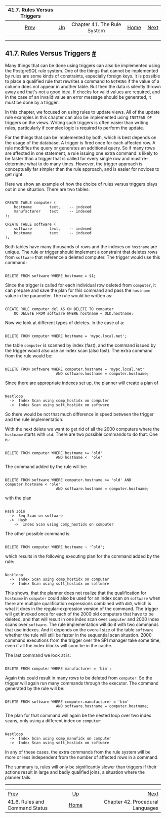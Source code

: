 

|                 41.7. Rules Versus Triggers                 |                                                |                             |                                                       |                                                         |
| :---------------------------------------------------------: | :--------------------------------------------- | :-------------------------: | ----------------------------------------------------: | ------------------------------------------------------: |
| [Prev](rules-status.html "41.6. Rules and Command Status")  | [Up](rules.html "Chapter 41. The Rule System") | Chapter 41. The Rule System | [Home](index.html "PostgreSQL 17devel Documentation") |  [Next](xplang.html "Chapter 42. Procedural Languages") |

***

## 41.7. Rules Versus Triggers [#](#RULES-TRIGGERS)

Many things that can be done using triggers can also be implemented using the PostgreSQL rule system. One of the things that cannot be implemented by rules are some kinds of constraints, especially foreign keys. It is possible to place a qualified rule that rewrites a command to `NOTHING` if the value of a column does not appear in another table. But then the data is silently thrown away and that's not a good idea. If checks for valid values are required, and in the case of an invalid value an error message should be generated, it must be done by a trigger.

In this chapter, we focused on using rules to update views. All of the update rule examples in this chapter can also be implemented using `INSTEAD OF` triggers on the views. Writing such triggers is often easier than writing rules, particularly if complex logic is required to perform the update.

For the things that can be implemented by both, which is best depends on the usage of the database. A trigger is fired once for each affected row. A rule modifies the query or generates an additional query. So if many rows are affected in one statement, a rule issuing one extra command is likely to be faster than a trigger that is called for every single row and must re-determine what to do many times. However, the trigger approach is conceptually far simpler than the rule approach, and is easier for novices to get right.

Here we show an example of how the choice of rules versus triggers plays out in one situation. There are two tables:

```

CREATE TABLE computer (
    hostname        text,    -- indexed
    manufacturer    text     -- indexed
);

CREATE TABLE software (
    software        text,    -- indexed
    hostname        text     -- indexed
);
```

Both tables have many thousands of rows and the indexes on `hostname` are unique. The rule or trigger should implement a constraint that deletes rows from `software` that reference a deleted computer. The trigger would use this command:

```

DELETE FROM software WHERE hostname = $1;
```

Since the trigger is called for each individual row deleted from `computer`, it can prepare and save the plan for this command and pass the `hostname` value in the parameter. The rule would be written as:

```

CREATE RULE computer_del AS ON DELETE TO computer
    DO DELETE FROM software WHERE hostname = OLD.hostname;
```

Now we look at different types of deletes. In the case of a:

```

DELETE FROM computer WHERE hostname = 'mypc.local.net';
```

the table `computer` is scanned by index (fast), and the command issued by the trigger would also use an index scan (also fast). The extra command from the rule would be:

```

DELETE FROM software WHERE computer.hostname = 'mypc.local.net'
                       AND software.hostname = computer.hostname;
```

Since there are appropriate indexes set up, the planner will create a plan of

```

Nestloop
  ->  Index Scan using comp_hostidx on computer
  ->  Index Scan using soft_hostidx on software
```

So there would be not that much difference in speed between the trigger and the rule implementation.

With the next delete we want to get rid of all the 2000 computers where the `hostname` starts with `old`. There are two possible commands to do that. One is:

```

DELETE FROM computer WHERE hostname >= 'old'
                       AND hostname <  'ole'
```

The command added by the rule will be:

```

DELETE FROM software WHERE computer.hostname >= 'old' AND computer.hostname < 'ole'
                       AND software.hostname = computer.hostname;
```

with the plan

```

Hash Join
  ->  Seq Scan on software
  ->  Hash
    ->  Index Scan using comp_hostidx on computer
```

The other possible command is:

```

DELETE FROM computer WHERE hostname ~ '^old';
```

which results in the following executing plan for the command added by the rule:

```

Nestloop
  ->  Index Scan using comp_hostidx on computer
  ->  Index Scan using soft_hostidx on software
```

This shows, that the planner does not realize that the qualification for `hostname` in `computer` could also be used for an index scan on `software` when there are multiple qualification expressions combined with `AND`, which is what it does in the regular-expression version of the command. The trigger will get invoked once for each of the 2000 old computers that have to be deleted, and that will result in one index scan over `computer` and 2000 index scans over `software`. The rule implementation will do it with two commands that use indexes. And it depends on the overall size of the table `software` whether the rule will still be faster in the sequential scan situation. 2000 command executions from the trigger over the SPI manager take some time, even if all the index blocks will soon be in the cache.

The last command we look at is:

```

DELETE FROM computer WHERE manufacturer = 'bim';
```

Again this could result in many rows to be deleted from `computer`. So the trigger will again run many commands through the executor. The command generated by the rule will be:

```

DELETE FROM software WHERE computer.manufacturer = 'bim'
                       AND software.hostname = computer.hostname;
```

The plan for that command will again be the nested loop over two index scans, only using a different index on `computer`:

```

Nestloop
  ->  Index Scan using comp_manufidx on computer
  ->  Index Scan using soft_hostidx on software
```

In any of these cases, the extra commands from the rule system will be more or less independent from the number of affected rows in a command.

The summary is, rules will only be significantly slower than triggers if their actions result in large and badly qualified joins, a situation where the planner fails.

***

|                                                             |                                                       |                                                         |
| :---------------------------------------------------------- | :---------------------------------------------------: | ------------------------------------------------------: |
| [Prev](rules-status.html "41.6. Rules and Command Status")  |     [Up](rules.html "Chapter 41. The Rule System")    |  [Next](xplang.html "Chapter 42. Procedural Languages") |
| 41.6. Rules and Command Status                              | [Home](index.html "PostgreSQL 17devel Documentation") |                        Chapter 42. Procedural Languages |
